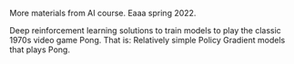 More materials from AI course. Eaaa spring 2022.

Deep reinforcement learning solutions to train models to play the classic 1970s video game Pong. 
That is: Relatively simple Policy Gradient models that plays Pong.

